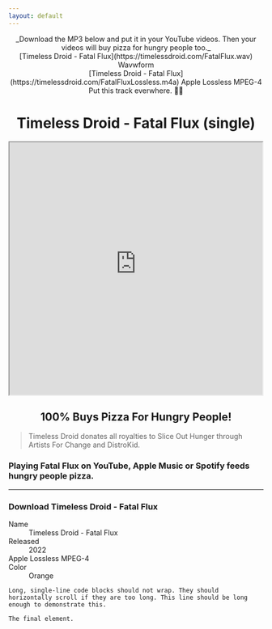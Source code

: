 ```yaml
---
layout: default
---
```




<center>_Download the MP3 below and put it in your YouTube videos. Then your videos will buy pizza for hungry people too._ </center>

<center>[Timeless Droid - Fatal Flux](https://timelessdroid.com/FatalFlux.wav) Wavwform</center>

<center>[Timeless Droid - Fatal Flux](https://timelessdroid.com/FatalFluxLossless.m4a) Apple Lossless MPEG-4</center>
 

<center>Put this track everwhere. 🤖🍕</center>

# <center>Timeless Droid - Fatal Flux (single)</center>

<center><iframe src="https://blogger.googleusercontent.com/img/a/AVvXsEjvdFVeyyOoiFtMbrm9XLAsWlewczNH58MYQ5TTGcVXkxEL2vLSURBp1JxcL15S4HvtO1Yv3asOhOwiu8U_hknLev_ChK2JogD9LATiXpIHVC8cD6rPRZp6xFiaTCSOmJYuxTJWo3hKB25etpz1-_M5HgzTcxQUc86AnT1xAUwDkheK5Kl7Kgoh8ZoW3kBg=s500" align="center" width="500px" height="500px"></iframe></center>

## <center>100% Buys Pizza For Hungry People!</center>

>
>
> Timeless Droid donates all royalties to Slice Out Hunger through Artists For Change and DistroKid.

### Playing Fatal Flux on YouTube, Apple Music or Spotify feeds hungry people pizza.

* * *

### Download Timeless Droid - Fatal Flux

<dl>
<dt>Name</dt>
<dd>Timeless Droid - Fatal Flux</dd>
<dt>Released</dt>
<dd>2022</dd>
<dt>Apple Lossless MPEG-4</dt>

<dt>Color</dt>
<dd>Orange</dd>
</dl>

```
Long, single-line code blocks should not wrap. They should horizontally scroll if they are too long. This line should be long enough to demonstrate this.
```

```
The final element.
```
